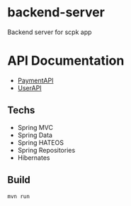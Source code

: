 # backend-server
Backend server for scpk app

# API Documentation
- [PaymentAPI](https://documenter.getpostman.com/view/12072151/TWDdiDhH)
- [UserAPI](https://documenter.getpostman.com/view/12072151/TWDdiDma)

## Techs
- Spring MVC
- Spring Data
- Spring HATEOS
- Spring Repositories
- Hibernates


## Build
```bash
mvn run
```
